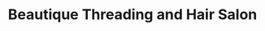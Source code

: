 ---
title: "Beautique Threading and Hair Salon"
url: /san-antonio/beautique-threading-and-hair-salon/
shop: hairdresser
---